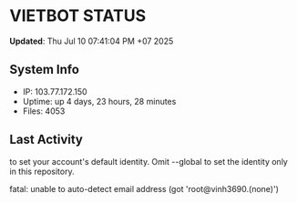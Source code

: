 # VIETBOT STATUS
**Updated**: Thu Jul 10 07:41:04 PM +07 2025

## System Info
- IP: 103.77.172.150
- Uptime: up 4 days, 23 hours, 28 minutes
- Files: 4053

## Last Activity

to set your account's default identity.
Omit --global to set the identity only in this repository.

fatal: unable to auto-detect email address (got 'root@vinh3690.(none)')
